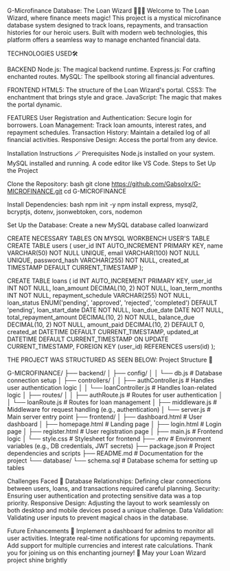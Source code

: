 G-Microfinance Database: The Loan Wizard 🧙‍♂️✨
Welcome to The Loan Wizard, where finance meets magic! This project is a mystical microfinance database system designed to track loans, repayments, and transaction histories for our heroic users. Built with modern web technologies, this platform offers a seamless way to manage enchanted financial data.

TECHNOLOGIES USED🛠️

BACKEND
Node.js: The magical backend runtime.
Express.js: For crafting enchanted routes.
MySQL: The spellbook storing all financial adventures.

FRONTEND
HTML5: The structure of the Loan Wizard's portal.
CSS3: The enchantment that brings style and grace.
JavaScript: The magic that makes the portal dynamic.

FEATURES
User Registration and Authentication: Secure login for borrowers.
Loan Management: Track loan amounts, interest rates, and repayment schedules.
Transaction History: Maintain a detailed log of all financial activities.
Responsive Design: Access the portal from any device.

Installation Instructions 🪄
Prerequisites
Node.js installed on your system.
MySQL installed and running.
A code editor like VS Code.
Steps to Set Up the Project

Clone the Repository:
bash
git clone https://github.com/Gabsolrx/G-MICROFINANCE.git
cd G-MICROFINANCE


Install Dependencies:
bash
npm init -y
npm install express, mysql2, bcryptjs, dotenv, jsonwebtoken, cors, nodemon



Set Up the Database:
Create a new MySQL database called loanwizard 




CREATE NECESSARY TABLES ON MYSQL WORKBENCH
USER'S TABLE
CREATE TABLE users (
    user_id INT AUTO_INCREMENT PRIMARY KEY,
    name VARCHAR(50) NOT NULL UNIQUE,
    email VARCHAR(100) NOT NULL UNIQUE,
    password_hash VARCHAR(255) NOT NULL,
    created_at TIMESTAMP DEFAULT CURRENT_TIMESTAMP
);



CREATE TABLE loans (
    id INT AUTO_INCREMENT PRIMARY KEY,
    user_id INT NOT NULL,
    loan_amount DECIMAL(10, 2) NOT NULL,
    loan_term_months INT NOT NULL,
    repayment_schedule VARCHAR(255) NOT NULL,
    loan_status ENUM('pending', 'approved', 'rejected', 'completed') DEFAULT 'pending',
    loan_start_date DATE NOT NULL,
    loan_due_date DATE NOT NULL,
    total_repayment_amount DECIMAL(10, 2) NOT NULL,
    balance_due DECIMAL(10, 2) NOT NULL,
    amount_paid DECIMAL(10, 2) DEFAULT 0,
    created_at DATETIME DEFAULT CURRENT_TIMESTAMP,
    updated_at DATETIME DEFAULT CURRENT_TIMESTAMP ON UPDATE CURRENT_TIMESTAMP,
    FOREIGN KEY (user_id) REFERENCES users(id)
);



THE PROJECT WAS STRUCTURED AS SEEN BELOW:
Project Structure 📁

G-MICROFINANCE/
├── backend/
│   ├── config/
│   │   └── db.js                   # Database connection setup
│   ├── controllers/
│   │   ├── authController.js       # Handles user authentication logic
│   │   └── loanController.js       # Handles loan-related logic
│   ├── routes/
│   │   ├── authRoute.js            # Routes for user authentication
│   │   └── loanRoute.js            # Routes for loan management
│   ├── middleware.js               # Middleware for request handling (e.g., authentication)
│   └── server.js                   # Main server entry point
├── frontend/
│   ├── dashboard.html              # User dashboard
│   ├── homepage.html               # Landing page
│   ├── login.html                  # Login page
│   ├── register.html               # User registration page
│   ├── main.js                     # Frontend logic
│   └── style.css                   # Stylesheet for frontend
├── .env                            # Environment variables (e.g., DB credentials, JWT secrets)
├── package.json                    # Project dependencies and scripts
├── README.md                       # Documentation for the project
└── database/
    └── schema.sql                  # Database schema for setting up tables


Challenges Faced 🤔
Database Relationships: Defining clear connections between users, loans, and transactions required careful planning.
Security: Ensuring user authentication and protecting sensitive data was a top priority.
Responsive Design: Adjusting the layout to work seamlessly on both desktop and mobile devices posed a unique challenge.
Data Validation: Validating user inputs to prevent magical chaos in the database.


Future Enhancements 🔮
Implement a dashboard for admins to monitor all user activities.
Integrate real-time notifications for upcoming repayments.
Add support for multiple currencies and interest rate calculations.
Thank you for joining us on this enchanting journey! 🌟 May your Loan Wizard project shine brightly
